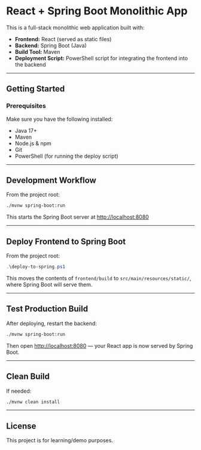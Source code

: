 # React + Spring Boot Monolithic App

This is a full-stack monolithic web application built with:

- **Frontend:** React (served as static files)
- **Backend:** Spring Boot (Java)
- **Build Tool:** Maven
- **Deployment Script:** PowerShell script for integrating the frontend into the backend

---

## Getting Started

### Prerequisites

Make sure you have the following installed:

- Java 17+
- Maven
- Node.js & npm
- Git
- PowerShell (for running the deploy script)

---

## Development Workflow


From the project root:

```bash
./mvnw spring-boot:run
```

This starts the Spring Boot server at [http://localhost:8080](http://localhost:8080)

---

## Deploy Frontend to Spring Boot


From the project root:

```powershell
.\deploy-to-spring.ps1
```

This moves the contents of `frontend/build` to `src/main/resources/static/`, where Spring Boot will serve them.

---

## Test Production Build

After deploying, restart the backend:

```bash
./mvnw spring-boot:run
```

Then open [http://localhost:8080](http://localhost:8080) — your React app is now served by Spring Boot.

---

## Clean Build

If needed:

```bash
./mvnw clean install
```

---


## License

This project is for learning/demo purposes.